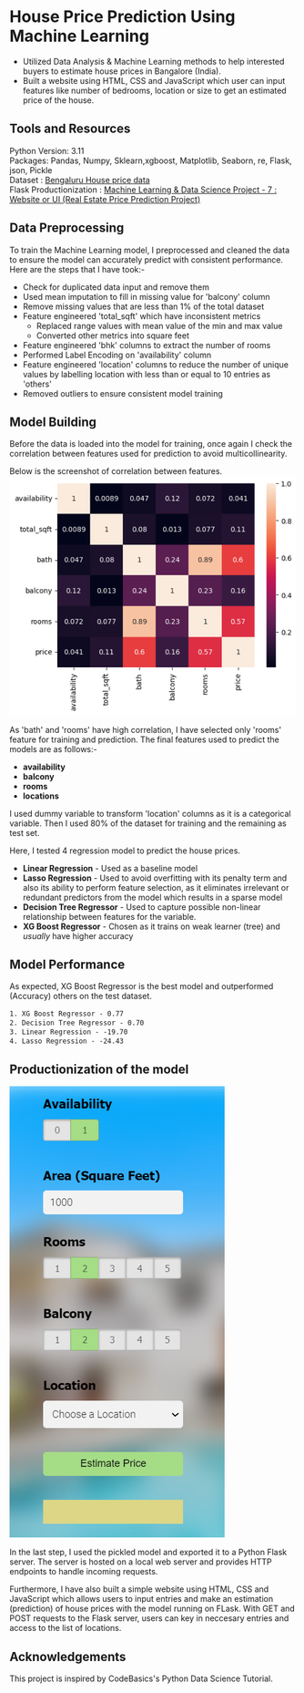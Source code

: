 # House Price Prediction Using Machine Learning
- Utilized Data Analysis & Machine Learning methods to help interested buyers to estimate house prices in Bangalore (India).
- Built a website using HTML, CSS and JavaScript which user can input features like number of bedrooms, location or size to get an estimated price of the house.


## Tools and Resources
Python Version: 3.11\
Packages: Pandas, Numpy, Sklearn,xgboost,  Matplotlib, Seaborn, re, Flask, json, Pickle\
Dataset : [Bengaluru House price data](https://www.kaggle.com/datasets/amitabhajoy/bengaluru-house-price-data)\
Flask Productionization : [Machine Learning & Data Science Project - 7 : Website or UI (Real Estate Price Prediction Project)](https://www.youtube.com/watch?v=rD2xumR98w8&t=98s)
## Data Preprocessing
To train the Machine Learning model, I preprocessed and cleaned the data to ensure the model can accurately predict with consistent performance. Here are the steps that I have took:-

- Check for duplicated data input and remove them
- Used mean imputation to fill in missing value for 'balcony' column 
- Remove missing values that are less than 1% of the total dataset
- Feature engineered 'total_sqft' which have inconsistent metrics 
    - Replaced range values with mean value of the min and max value
    - Converted other metrics into square feet
- Feature engineered 'bhk' columns to extract the number of rooms
- Performed Label Encoding on 'availability' column
- Feature engineered 'location' columns to reduce the number of unique values by labelling location with less than or equal to 10 entries as 'others'
- Removed outliers to ensure consistent model training
 
 
## Model Building
Before the data is loaded into the model for training, once again I check the correlation between features used for prediction to avoid multicollinearity.

Below is the screenshot of correlation between features.\
![correlation_of_features](https://github.com/BryanNGYH/House-Price-Prediction-Project/blob/master/image/correlation_of_features.png?raw=true)

As 'bath' and 'rooms' have high correlation, I have selected only 'rooms' feature for training and prediction. The final features used to predict the models are as follows:-
- **availability**
- **balcony**
- **rooms**
- **locations**

I used dummy variable to transform 'location' columns as it is a categorical variable. Then I used 80% of the dataset for training and the remaining as test set.

Here, I tested 4 regression model to predict the house prices. 

- **Linear Regression** - Used as a baseline model
- **Lasso Regression** - Used to avoid overfitting with its penalty term and also its ability to perform feature selection, as it eliminates irrelevant or redundant predictors from the model which results in a sparse model
- **Decision Tree Regressor** - Used to capture possible non-linear relationship between features for the variable.
- **XG Boost Regressor** - Chosen as it trains on weak learner (tree) and *usually* have higher accuracy


## Model Performance
As expected, XG Boost Regressor is the best model and outperformed (Accuracy) others on the test dataset.

    1. XG Boost Regressor - 0.77
    2. Decision Tree Regressor - 0.70
    3. Linear Regression - -19.70
    4. Lasso Regression - -24.43
## Productionization of the model
![UI](https://github.com/BryanNGYH/House-Price-Prediction-Project/blob/master/image/UI%20picture.png?raw=true)

In the last step, I used the pickled model and exported it to a Python Flask server. The server is hosted on a local web server and provides HTTP endpoints to handle incoming requests.

Furthermore, I have also built a simple website using HTML, CSS and JavaScript which allows users to input entries and make an estimation (prediction) of house prices with the model running on FLask. With GET and POST requests to the Flask server, users can key in neccesary entries and access to the list of locations.
## Acknowledgements
This project is inspired by CodeBasics's Python Data Science Tutorial.

